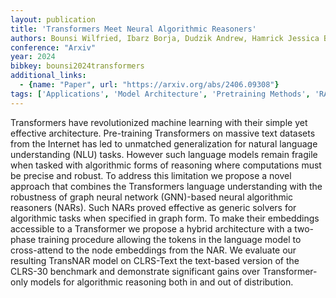 ```yaml
---
layout: publication
title: 'Transformers Meet Neural Algorithmic Reasoners'
authors: Bounsi Wilfried, Ibarz Borja, Dudzik Andrew, Hamrick Jessica B., Markeeva Larisa, Vitvitskyi Alex, Pascanu Razvan, Veličković Petar
conference: "Arxiv"
year: 2024
bibkey: bounsi2024transformers
additional_links:
  - {name: "Paper", url: "https://arxiv.org/abs/2406.09308"}
tags: ['Applications', 'Model Architecture', 'Pretraining Methods', 'RAG', 'Security', 'Training Techniques', 'Transformer']
---
```

Transformers have revolutionized machine learning with their simple yet effective architecture. Pre-training Transformers on massive text datasets from the Internet has led to unmatched generalization for natural language understanding (NLU) tasks. However such language models remain fragile when tasked with algorithmic forms of reasoning where computations must be precise and robust. To address this limitation we propose a novel approach that combines the Transformers language understanding with the robustness of graph neural network (GNN)-based neural algorithmic reasoners (NARs). Such NARs proved effective as generic solvers for algorithmic tasks when specified in graph form. To make their embeddings accessible to a Transformer we propose a hybrid architecture with a two-phase training procedure allowing the tokens in the language model to cross-attend to the node embeddings from the NAR. We evaluate our resulting TransNAR model on CLRS-Text the text-based version of the CLRS-30 benchmark and demonstrate significant gains over Transformer-only models for algorithmic reasoning both in and out of distribution.
